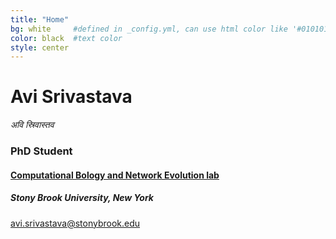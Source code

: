 ```yaml
---
title: "Home"
bg: white     #defined in _config.yml, can use html color like '#010101'
color: black  #text color
style: center
---
```


# **Avi Srivastava**
*अवि स्रिवास्तव*

### PhD Student

#### [Computational Bology and Network Evolution lab](ttps://github.com/COMBINE-lab)

##### Stony Brook University, New York

<style type="text/css">
  span.codedirection { unicode-bidi:bidi-override; direction: rtl; }
</style>

<i class="fa fa-envelope"></i> 
<span class="codedirection">
ude.koorbynots@avatsavirs.iva
</span>
